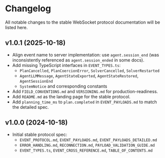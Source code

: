 # Changelog

All notable changes to the stable WebSocket protocol documentation will be listed here.

## v1.0.1 (2025-10-18)

- Align event name to server implementation: use `agent.session_end` (was inconsistently referenced as `agent.session_ended` in some docs).
- Add missing TypeScript interfaces in `EVENT_TYPES.ts`:
  - `PlanCancelled`, `PlanCoercionError`, `SolverCancelled`, `SolverRestarted`
  - `AgentLLMMessage`, `AgentStateExported`, `AgentStateRestored`, `AgentSessionEnd`
  - `SystemNotice` and corresponding constants
- Add `FIELD_CONVENTIONS.md` and `VERSIONING.md` for production-readiness.
- Add `README.md` as the landing page for the stable protocol.
- Add `planning_time_ms` to `plan.completed` in `EVENT_PAYLOADS.md` to match the detailed spec.

## v1.0.0 (2024-10-18)

- Initial stable protocol spec:
  - `EVENT_PROTOCOL.md`, `EVENT_PAYLOADS.md`, `EVENT_PAYLOADS_DETAILED.md`
  - `ERROR_HANDLING.md`, `RECONNECTION.md`, `PAYLOAD_VALIDATION_GUIDE.md`
  - `EVENT_TYPES.ts`, `EVENT_CROSS_REFERENCE.md`, `TABLE_OF_CONTENTS.md`
